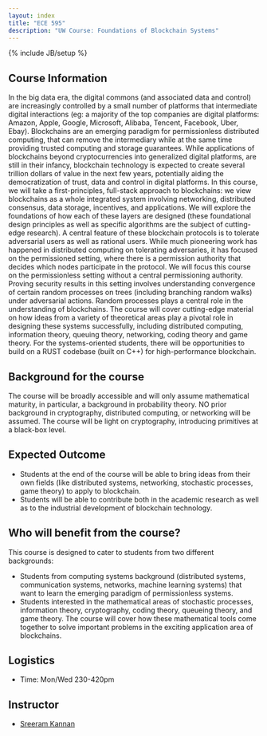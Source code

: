 ```yaml
---
layout: index
title: "ECE 595"
description: "UW Course: Foundations of Blockchain Systems"
---
```

{% include JB/setup %}

## Course Information

In the big data era, the digital commons (and associated data and control) are increasingly controlled by a small number of platforms that intermediate digital interactions (eg: a majority of the top companies are digital platforms: Amazon, Apple, Google, Microsoft, Alibaba, Tencent, Facebook, Uber, Ebay). Blockchains are an emerging paradigm for permissionless distributed computing, that can remove the intermediary while at the same time providing trusted computing and storage guarantees. While applications of blockchains beyond cryptocurrencies into generalized digital platforms, are still in their infancy, blockchain technology is expected to create several trillion dollars of value in the next few years, potentially aiding the democratization of trust, data and control in digital platforms. 
In this course, we will take a first-principles, full-stack approach to blockchains: we view  blockchains as a whole integrated system involving networking, distributed consensus, data storage, incentives, and applications. We will explore the foundations of how each of these layers are designed (these foundational design principles as well as specific algorithms are the subject of cutting-edge research).  A central feature of these blockchain protocols is to tolerate adversarial users as well as rational users. While much pioneering work has happened in distributed computing on tolerating adversaries, it has focused on the permissioned setting, where there is a permission authority that decides which nodes participate in the protocol. We will focus this course on the permissionless setting without a central permissioning authority. Proving security results in this setting involves understanding convergence of certain random processes on trees (including branching random walks) under adversarial actions. Random processes plays a central role in the understanding of blockchains. 
The course will cover cutting-edge material on how ideas from a variety of theoretical areas play a pivotal role in designing these systems successfully, including distributed computing, information theory, queuing theory, networking, coding theory and game theory. For the systems-oriented students, there will be opportunities to build on a RUST codebase (built on C++) for high-performance blockchain. 


## Background for the course
The course will be broadly accessible and will only assume mathematical maturity, in particular, a background in probability theory. NO prior background in cryptography, distributed computing, or networking will be assumed. The course will be light on cryptography, introducing primitives at a black-box level.


## Expected Outcome
- Students at the end of the course will be able to bring ideas from their own fields (like distributed systems, networking, stochastic processes, game theory)     to apply to blockchain.
- Students will be able to contribute both in the academic research as well as to the industrial development of blockchain technology. 


## Who will benefit from the course? 

 This course is designed to cater to students from two different backgrounds:
- Students from computing systems background (distributed systems, communication systems, networks, machine learning systems) that want to learn the emerging       paradigm of permissionless systems.
- Students interested in the mathematical areas of stochastic processes, information theory, cryptography, coding theory, queueing theory, and game theory. The     course will cover how these mathematical tools come together to solve important problems in the exciting application area of blockchains.


## Logistics
- Time: Mon/Wed 230-420pm

## Instructor
- <a href='https://infotheory.ece.uw.edu'> Sreeram Kannan </a>
